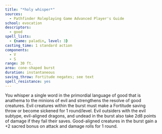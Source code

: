 ```yaml
---
title: "*holy whisper*"
sources:
  - Pathfinder Roleplaying Game Advanced Player's Guide
school: evocation
descriptors:
  - good
spell_lists:
  - {name: paladin, level: 3}
casting_time: 1 standard action
components:
  - V
  - S
range: 30 ft.
area: cone-shaped burst
duration: instantaneous
saving_throw: Fortitude negates; see text
spell_resistance: yes
---
```


You whisper a single word in the primordial language of good that is anathema to the minions of evil and strengthens the resolve of good creatures. Evil creatures within the burst must make a Fortitude saving throw or become sickened for 1 round/level. Evil outsiders with the evil subtype, evil-aligned dragons, and undead in the burst also take 2d8 points of damage if they fail their saves. Good-aligned creatures in the burst gain a +2 sacred bonus on attack and damage rolls for 1 round.

